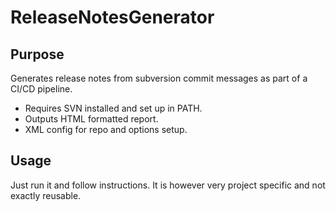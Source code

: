 # ReleaseNotesGenerator
## Purpose
Generates release notes from subversion commit messages as part of a CI/CD pipeline.
* Requires SVN installed and set up in PATH.
* Outputs HTML formatted report.
* XML config for repo and options setup.

## Usage
Just run it and follow instructions.
It is however very project specific and not exactly reusable.
